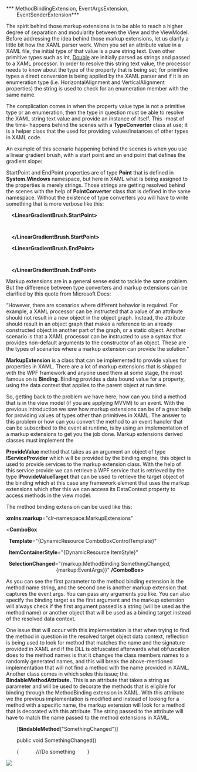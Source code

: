 ﻿
*** MethodBindingExtension, EventArgsExtension,  
`    `EventSenderExtension***

The spirit behind those markup extensions is to be able to reach a higher degree of separation and modularity between the View and the ViewModel. Before addressing the idea behind those markup extensions, let us clarify a little bit how the XAML parser work. When you set an attribute value in a XAML file, the initial type of that value is a pure string text. Even other primitive types such as Int, [Double](https://docs.microsoft.com/en-us/dotnet/api/system.double) are initially parsed as strings and passed to a XAML processor. In order to resolve this string text value, the processor needs to know about the type of the property that is being set; for primitive types a direct conversion is being applied by the XAML parser and if it is an enumeration type (i.e. HorizontalAlignment and VerticalAlignment properties) the string is used to check for an enumeration member with the same name. 

The complication comes in when the property value type is not a primitive type or an enumeration, then the type in question must be able to resolve the XAML string text value and provide an instance of itself. This -most of the time- happens behind the scenes with a **TypeConverter** class at use; it is a helper class that the used for providing values/instances of other types in XAML code. 

An example of this scenario happening behind the scenes is when you use a linear gradient brush, with a start point and an end point that defines the gradient slope:

**<LinearGradientBrush StartPoint="0,0" EndPoint="1,1"/>**


StartPoint and EndPoint properties are of type **Point** that is defined in **System.Windows** namespace, but here in XAML what is being assigned to the properties is merely strings. Those strings are getting resolved behind the scenes with the help of **PointConverter** class that is defined in the same namespace. Without the existence of type converters you will have to write something that is more verbose like this:

**<LinearGradientBrush>**

`  `**<LinearGradientBrush.StartPoint>**

`    `**<Point X="0" Y="0"/>**

`  `**</LinearGradientBrush.StartPoint>**

`  `**<LinearGradientBrush.EndPoint>**

`    `**<Point X="1" Y="1"/>**

`  `**</LinearGradientBrush.EndPoint>**

**</LinearGradientBrush>**




Markup extensions are in a general sense exist to tackle the same problem. But the difference between type converters and markup extensions can be clarified by this quote from Microsoft Docs: 

“However, there are scenarios where different behavior is required. For example, a XAML processor can be instructed that a value of an attribute should not result in a new object in the object graph. Instead, the attribute should result in an object graph that makes a reference to an already constructed object in another part of the graph, or a static object. Another scenario is that a XAML processor can be instructed to use a syntax that provides non-default arguments to the constructor of an object. These are the types of scenarios where a markup extension can provide the solution.”


**MarkupExtension** is a class that can be implemented to provide values for properties in XAML. There are a lot of markup extensions that is shipped with the WPF framework and anyone used them at some stage, the most famous on is **Binding**. Binding provides a data bound value for a property, using the data context that applies to the parent object at run time.

So, getting back to the problem we have here; how can you bind a method that is in the view model (if you are applying MVVM) to an event. With the previous introduction we saw how markup extensions can be of a great help for providing values of types other than primitives in XAML. The answer to this problem or how can you convert the method to an event handler that can be subscribed to the event at runtime, is by using an implementation of a markup extensions to get you the job done. Markup extensions derived classes must implement the 


**ProvideValue** method that takes as an argument an object of type **IServiceProvider** which will be provided by the binding engine, this object is used to provide services to the markup extension class. With the help of this service provide we can retrieve a WPF service that is retrieved by the type **IProvideValueTarget** that can be used to retrieve the target object of the binding which at this case any framework element that uses the markup extensions which after this we can access its DataContext property to access methods in the view model.

The method binding extension can be used like this: 

**xmlns:markup**="clr-namespace:MarkupExtensions"

<**ComboBox** 

` `**Template**="{DynamicResource ComboBoxControlTemplate}"

` `**ItemContainerStyle**="{DynamicResource ItemStyle}" 

` `**SelectionChanged**="{markup:MethodBinding SomethingChanged,  
`                   `{markup:EventArgs}}" **/ComboBox>**


As you can see the first parameter to the method binding extension is the method name string, and the second one is another markup extension that captures the event args. You can pass any arguments you like. You can also specify the binding target as the first argument and the markup extension will always check if the first argument passed is a string (will be used as the method name) or another object that will be used as a binding target instead of the resolved data context.


One issue that will occur with this implementation is that when trying to find the method in question in the resolved target object data context, reflection is being used to look for method that matches the name and the signature provided in XAML and if the DLL is obfuscated afterwards what obfuscation does to the method names is that it changes the class members names to a randomly generated names, and this will break the above-mentioned implementation that will not find a method with the name provided in XAML. Another class comes in which soles this issue; the **BindableMethodAttribute.** This is an attribute that takes a string as parameter and will be used to decorate the methods that is eligible for binding through the MethodBinding extension in XAML. With this attribute we the previous implementation is modified and instead of looking for a method with a specific name, the markup extension will look for a method that is decorated with this attribute. The string passed to the attribute will have to match the name passed to the method extensions in XAML.

`    `[**BindableMethod**("SomethingChanged")]

`    `public void SomethingChanged()

`    `{
`      `///Do something
`    `}

![](Aspose.Words.09c701a4-8860-4a85-a7d5-270e86a02371.001.png)

